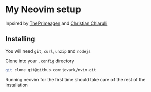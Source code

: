 # My Neovim setup

Inpsired by [ThePrimeagen](https://github.com/ThePrimeagen) and [Christian Chiarulli](https://github.com/ChristianChiarulli)

## Installing

You will need `git`, `curl`, `unzip` and `nodejs`

Clone into your `.config` directory

```bash
git clone git@github.com:jovark/nvim.git
```

Running neovim for the first time should take care of the rest of the installation
